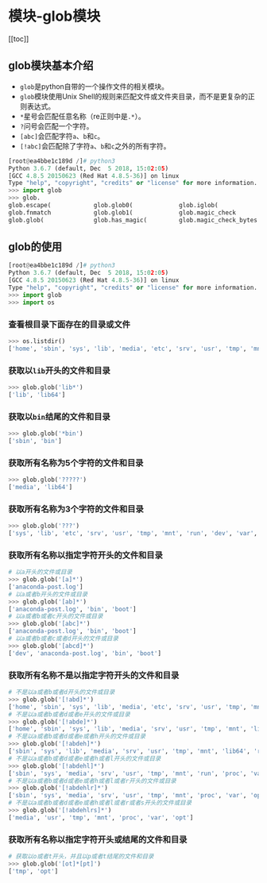 # 模块-glob模块


[[toc]]

## glob模块基本介绍


- `glob`是python自带的一个操作文件的相关模块。
-  `glob`模块使用Unix Shell的规则来匹配文件或文件夹目录，而不是更复杂的正则表达式。
-  `*`星号会匹配任意名称（re正则中是`.*`）。
-  `?`问号会匹配一个字符。
-  `[abc]`会匹配字符`a`、`b`和`c`。
-  `[!abc]`会匹配除了字符`a`、`b`和`c`之外的所有字符。


```py
[root@ea4bbe1c189d /]# python3
Python 3.6.7 (default, Dec  5 2018, 15:02:05)
[GCC 4.8.5 20150623 (Red Hat 4.8.5-36)] on linux
Type "help", "copyright", "credits" or "license" for more information.
>>> import glob
>>> glob.
glob.escape(            glob.glob0(             glob.iglob(             glob.os
glob.fnmatch            glob.glob1(             glob.magic_check        glob.re
glob.glob(              glob.has_magic(         glob.magic_check_bytes
```


## glob的使用

```py
[root@ea4bbe1c189d /]# python3
Python 3.6.7 (default, Dec  5 2018, 15:02:05)
[GCC 4.8.5 20150623 (Red Hat 4.8.5-36)] on linux
Type "help", "copyright", "credits" or "license" for more information.
>>> import glob
>>> import os
```

### 查看根目录下面存在的目录或文件

```py
>>> os.listdir()
['home', 'sbin', 'sys', 'lib', 'media', 'etc', 'srv', 'usr', 'tmp', 'mnt', 'lib64', 'run', 'proc', 'dev', 'var', 'opt', 'anaconda-post.log', 'bin', 'root', '.dockerenv', 'boot']
```

### 获取以`lib`开头的文件和目录

```py
>>> glob.glob('lib*')
['lib', 'lib64']
```

### 获取以`bin`结尾的文件和目录

```py
>>> glob.glob('*bin')
['sbin', 'bin']
```

### 获取所有名称为5个字符的文件和目录

```py
>>> glob.glob('?????')
['media', 'lib64']
```

### 获取所有名称为3个字符的文件和目录

```py
>>> glob.glob('???')
['sys', 'lib', 'etc', 'srv', 'usr', 'tmp', 'mnt', 'run', 'dev', 'var', 'opt', 'bin']
```

### 获取所有名称以指定字符开头的文件和目录

```py
# 以a开头的文件或目录
>>> glob.glob('[a]*')
['anaconda-post.log']
# 以a或者b开头的文件或目录
>>> glob.glob('[ab]*')
['anaconda-post.log', 'bin', 'boot']
# 以a或者b或者c开头的文件或目录
>>> glob.glob('[abc]*')
['anaconda-post.log', 'bin', 'boot']
# 以a或者b或者c或者d开头的文件或目录
>>> glob.glob('[abcd]*')
['dev', 'anaconda-post.log', 'bin', 'boot']
```

### 获取所有名称不是以指定字符开头的文件和目录

```py
# 不是以a或者b或者d开头的文件或目录
>>> glob.glob('[!abd]*')
['home', 'sbin', 'sys', 'lib', 'media', 'etc', 'srv', 'usr', 'tmp', 'mnt', 'lib64', 'run', 'proc', 'var', 'opt', 'root']
# 不是以a或者b或者d或者e开头的文件或目录
>>> glob.glob('[!abde]*')
['home', 'sbin', 'sys', 'lib', 'media', 'srv', 'usr', 'tmp', 'mnt', 'lib64', 'run', 'proc', 'var', 'opt', 'root']
# 不是以a或者b或者d或者e或者h开头的文件或目录
>>> glob.glob('[!abdeh]*')
['sbin', 'sys', 'lib', 'media', 'srv', 'usr', 'tmp', 'mnt', 'lib64', 'run', 'proc', 'var', 'opt', 'root']
# 不是以a或者b或者d或者e或者h或者l开头的文件或目录
>>> glob.glob('[!abdehl]*')
['sbin', 'sys', 'media', 'srv', 'usr', 'tmp', 'mnt', 'run', 'proc', 'var', 'opt', 'root']
# 不是以a或者b或者d或者e或者h或者l或者r开头的文件或目录
>>> glob.glob('[!abdehlr]*')
['sbin', 'sys', 'media', 'srv', 'usr', 'tmp', 'mnt', 'proc', 'var', 'opt']
# 不是以a或者b或者d或者e或者h或者l或者r或者s开头的文件或目录
>>> glob.glob('[!abdehlrs]*')
['media', 'usr', 'tmp', 'mnt', 'proc', 'var', 'opt']
```

### 获取所有名称以指定字符开头或结尾的文件和目录

```py
# 获取以o或者t开头，并且以p或者t结尾的文件和目录
>>> glob.glob('[ot]*[pt]')
['tmp', 'opt']
```
